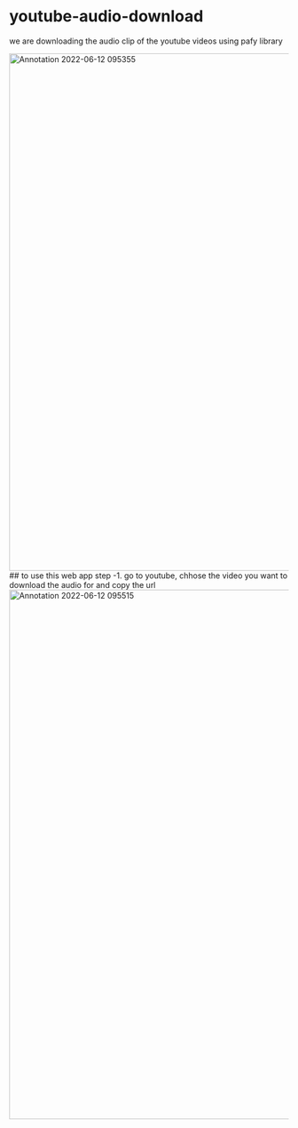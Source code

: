 # youtube-audio-download
we are downloading the audio clip of the youtube videos using pafy library


<img width="932" alt="Annotation 2022-06-12 095355" src="https://user-images.githubusercontent.com/77840111/173497128-c2610f92-95c4-4e4a-973f-e3ce474150ed.png">
## to use this web app 
step -1. go to youtube, chhose the video you want to download the audio for and copy the url

<img width="954" alt="Annotation 2022-06-12 095515" src="https://user-images.githubusercontent.com/77840111/173497169-c0eb9bb6-f03c-4ae5-804e-722596018456.png">


